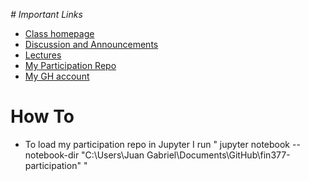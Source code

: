 
*# Important Links*
- [Class homepage](https://ledatascifi.github.io/)
- [Discussion and Announcements](https://github.com/LeDataSciFi/Discussion)
- [Lectures](https://ledatascifi.github.io/lectures-spr2020/intro.html)
- [My Participation Repo](https://github.com/jmartindyer/FIN377-participation)
- [My GH account](https://github.com/jmartindyer)

# How To
- To load my participation repo in Jupyter I run " jupyter notebook --notebook-dir "C:\Users\Juan Gabriel\Documents\GitHub\fin377-participation" "

